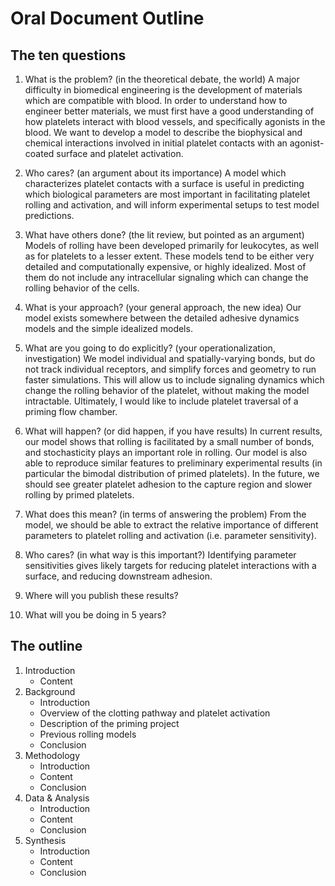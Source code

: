 # Oral Document Outline

## The ten questions

1. What is the problem? (in the theoretical debate, the world)
A major difficulty in biomedical engineering is the development of materials which are compatible with blood. In order to understand how to engineer better materials, we must first have a good understanding of how platelets interact with blood vessels, and specifically agonists in the blood. We want to develop a model to describe the biophysical and chemical interactions involved in initial platelet contacts with an agonist-coated surface and platelet activation.
2. Who cares? (an argument about its importance)
A model which characterizes platelet contacts with a surface is useful in predicting which biological parameters are most important in facilitating platelet rolling and activation, and will inform experimental setups to test model predictions.
3. What have others done? (the lit review, but pointed as an argument)
Models of rolling have been developed primarily for leukocytes, as well as for platelets to a lesser extent. These models tend to be either very detailed and computationally expensive, or highly idealized. Most of them do not include any intracellular signaling which can change the rolling behavior of the cells.
4. What is your approach? (your general approach, the new idea)
Our model exists somewhere between the detailed adhesive dynamics models and the simple idealized models.
5. What are you going to do explicitly? (your operationalization, investigation)
We model individual and spatially-varying bonds, but do not track individual receptors, and simplify forces and geometry to run faster simulations. This will allow us to include signaling dynamics which change the rolling behavior of the platelet, without making the model intractable. Ultimately, I would like to include platelet traversal of a priming flow chamber.
6. What will happen? (or did happen, if you have results)
In current results, our model shows that rolling is facilitated by a small number of bonds, and stochasticity plays an important role in rolling. Our model is also able to reproduce similar features to preliminary experimental results (in particular the bimodal distribution of primed platelets). In the future, we should see greater platelet adhesion to the capture region and slower rolling by primed platelets.
7. What does this mean? (in terms of answering the problem)
From the model, we should be able to extract the relative importance of different parameters to platelet rolling and activation (i.e. parameter sensitivity).
8. Who cares? (in what way is this important?)
Identifying parameter sensitivities gives likely targets for reducing platelet interactions with a surface, and reducing downstream adhesion.
9. Where will you publish these results?

10. What will you be doing in 5 years?

## The outline
1. Introduction
   - Content
2. Background
   - Introduction
   - Overview of the clotting pathway and platelet activation
   - Description of the priming project
   - Previous rolling models
   - Conclusion
3. Methodology
   - Introduction
   - Content
   - Conclusion
4. Data & Analysis
   - Introduction
   - Content
   - Conclusion
5. Synthesis
   - Introduction
   - Content
   - Conclusion
   
